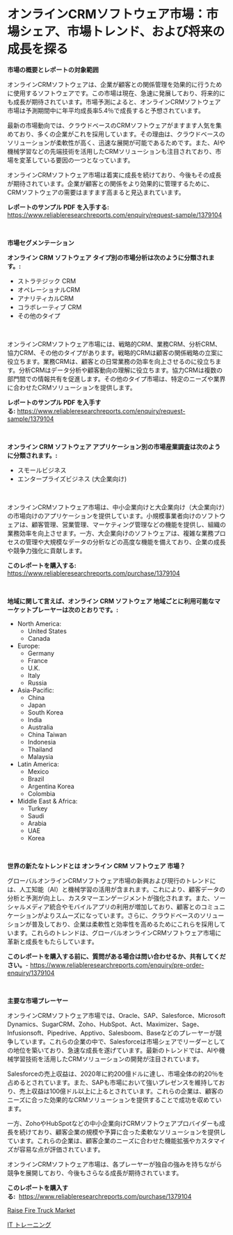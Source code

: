 <p><h1>オンラインCRMソフトウェア市場：市場シェア、市場トレンド、および将来の成長を探る</h1></p><p><strong>市場の概要とレポートの対象範囲</strong></p>
<p><p>オンラインCRMソフトウェアは、企業が顧客との関係管理を効果的に行うために使用するソフトウェアです。この市場は現在、急速に発展しており、将来的にも成長が期待されています。市場予測によると、オンラインCRMソフトウェア市場は予測期間中に年平均成長率5.4％で成長すると予想されています。</p><p>最新の市場動向では、クラウドベースのCRMソフトウェアがますます人気を集めており、多くの企業がこれを採用しています。その理由は、クラウドベースのソリューションが柔軟性が高く、迅速な展開が可能であるためです。また、AIや機械学習などの先端技術を活用したCRMソリューションも注目されており、市場を変革している要因の一つとなっています。</p><p>オンラインCRMソフトウェア市場は着実に成長を続けており、今後もその成長が期待されています。企業が顧客との関係をより効果的に管理するために、CRMソフトウェアの需要はますます高まると見込まれています。</p></p>
<p><strong>レポートのサンプル PDF を入手する:</strong> <a href="https://www.reliableresearchreports.com/enquiry/request-sample/1379104">https://www.reliableresearchreports.com/enquiry/request-sample/1379104</a></p>
<p>&nbsp;</p>
<p><strong>市場セグメンテーション</strong></p>
<p><strong>オンライン CRM ソフトウェア タイプ別の市場分析は次のように分類されます。:</strong></p>
<p><ul><li>ストラテジック CRM</li><li>オペレーショナルCRM</li><li>アナリティカルCRM</li><li>コラボレーティブ CRM</li><li>その他のタイプ</li></ul></p>
<p>&nbsp;</p>
<p><p>オンラインCRMソフトウェア市場には、戦略的CRM、業務CRM、分析CRM、協力CRM、その他のタイプがあります。戦略的CRMは顧客の関係戦略の立案に役立ちます。業務CRMは、顧客との日常業務の効率を向上させるのに役立ちます。分析CRMはデータ分析や顧客動向の理解に役立ちます。協力CRMは複数の部門間での情報共有を促進します。その他のタイプ市場は、特定のニーズや業界に合わせたCRMソリューションを提供します。</p></p>
<p><strong>レポートのサンプル PDF を入手する:</strong>&nbsp;<a href="https://www.reliableresearchreports.com/enquiry/request-sample/1379104">https://www.reliableresearchreports.com/enquiry/request-sample/1379104</a></p>
<p>&nbsp;</p>
<p><strong> オンライン CRM ソフトウェア アプリケーション別の市場産業調査は次のように分類されます。:</strong></p>
<p><ul><li>スモールビジネス</li><li>エンタープライズビジネス (大企業向け)</li></ul></p>
<p>&nbsp;</p>
<p><p>オンラインCRMソフトウェア市場は、中小企業向けと大企業向け（大企業向け）の市場向けのアプリケーションを提供しています。小規模事業者向けのソフトウェアは、顧客管理、営業管理、マーケティング管理などの機能を提供し、組織の業務効率を向上させます。一方、大企業向けのソフトウェアは、複雑な業務プロセスの管理や大規模なデータの分析などの高度な機能を備えており、企業の成長や競争力強化に貢献します。</p></p>
<p><strong>このレポートを購入する:</strong>&nbsp; <a href="https://www.reliableresearchreports.com/purchase/1379104">https://www.reliableresearchreports.com/purchase/1379104</a></p>
<p>&nbsp;</p>
<p><strong>地域に関して言えば、オンライン CRM ソフトウェア 地域ごとに利用可能なマーケットプレーヤーは次のとおりです。:</strong></p>
<p><ul>
    <li>
        North America:
        <ul>
            <li>United States</li>
            <li>Canada</li>
        </ul>
    </li>
    <li>
        Europe:
        <ul>
            <li>Germany</li>
            <li>France</li>
            <li>U.K.</li>
            <li>Italy</li>
            <li>Russia</li>
        </ul>
    </li>
    <li>
        Asia-Pacific:
        <ul>
            <li>China</li>
            <li>Japan</li>
            <li>South Korea</li>
            <li>India</li>
            <li>Australia</li>
            <li>China Taiwan</li>
            <li>Indonesia</li>
            <li>Thailand</li>
            <li>Malaysia</li>
        </ul>
    </li>
    <li>
        Latin America:
        <ul>
            <li>Mexico</li>
            <li>Brazil</li>
            <li>Argentina Korea</li>
            <li>Colombia</li>
        </ul>
    </li>
    <li>
        Middle East & Africa:
        <ul>
            <li>Turkey</li>
            <li>Saudi</li>
            <li>Arabia</li>
            <li>UAE</li>
            <li>Korea</li>
        </ul>
    </li>
    </ul></p>
<p>&nbsp;</p>
<p><strong>世界の新たなトレンドとは オンライン CRM ソフトウェア 市場？</strong></p>
<p><p>グローバルオンラインCRMソフトウェア市場の新興および現行のトレンドには、人工知能（AI）と機械学習の活用が含まれます。これにより、顧客データの分析と予測が向上し、カスタマーエンゲージメントが強化されます。また、ソーシャルメディア統合やモバイルアプリの利用が増加しており、顧客とのコミュニケーションがよりスムーズになっています。さらに、クラウドベースのソリューションが普及しており、企業は柔軟性と効率性を高めるためにこれらを採用しています。これらのトレンドは、グローバルオンラインCRMソフトウェア市場に革新と成長をもたらしています。</p></p>
<p><strong>このレポートを購入する前に、質問がある場合は問い合わせるか、共有してください。</strong>- <a href="https://www.reliableresearchreports.com/enquiry/pre-order-enquiry/1379104">https://www.reliableresearchreports.com/enquiry/pre-order-enquiry/1379104</a></p>
<p>&nbsp;</p>
<p><strong>主要な市場プレーヤー</strong></p>
<p><p>オンラインCRMソフトウェア市場では、Oracle、SAP、Salesforce、Microsoft Dynamics、SugarCRM、Zoho、HubSpot、Act、Maximizer、Sage、Infusionsoft、Pipedrive、Apptivo、Salesboom、Baseなどのプレーヤーが競争しています。これらの企業の中で、Salesforceは市場シェアでリーダーとしての地位を築いており、急速な成長を遂げています。最新のトレンドでは、AIや機械学習技術を活用したCRMソリューションの開発が注目されています。</p><p>Salesforceの売上収益は、2020年に約200億ドルに達し、市場全体の約20％を占めるとされています。また、SAPも市場において強いプレゼンスを維持しており、売上収益は100億ドル以上に上るとされています。これらの企業は、顧客のニーズに合った効果的なCRMソリューションを提供することで成功を収めています。</p><p>一方、ZohoやHubSpotなどの中小企業向けCRMソフトウェアプロバイダーも成長を続けており、顧客企業の規模や予算に合った柔軟なソリューションを提供しています。これらの企業は、顧客企業のニーズに合わせた機能拡張やカスタマイズが容易な点が評価されています。</p><p>オンラインCRMソフトウェア市場は、各プレーヤーが独自の強みを持ちながら競争を展開しており、今後もさらなる成長が期待されています。</p></p>
<p><strong>このレポートを購入する:</strong>&nbsp;&nbsp;<a href="https://www.reliableresearchreports.com/purchase/1379104">https://www.reliableresearchreports.com/purchase/1379104</a></p>
<p><p><a href="https://funky-papaya-cf4.notion.site/Raise-Fire-Truck-Market-Size-Growing-and-Forecasted-for-period-from-2024-2031-and-provides-complet-610b204e06284ffba3111d50f921414e">Raise Fire Truck Market</a></p><p><a href="https://medium.com/@ryleebauch2023/it%E3%83%88%E3%83%AC%E3%83%BC%E3%83%8B%E3%83%B3%E3%82%B0%E5%B8%82%E5%A0%B4%E3%83%A1%E3%83%88%E3%83%AA%E3%82%AF%E3%82%B9%E3%81%AE%E8%A7%A3%E8%AA%AD-%E5%B8%82%E5%A0%B4%E3%82%B7%E3%82%A7%E3%82%A2-%E3%83%88%E3%83%AC%E3%83%B3%E3%83%89-%E3%81%8A%E3%82%88%E3%81%B3%E6%88%90%E9%95%B7%E3%83%91%E3%82%BF%E3%83%BC%E3%83%B3-37770a5b3ba8">IT トレーニング</a></p></p>